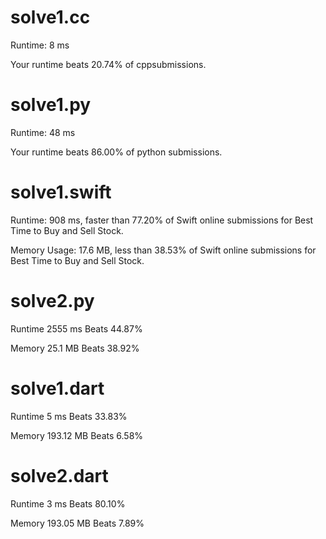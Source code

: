 # solve1.cc

Runtime: 8 ms

Your runtime beats 20.74% of cppsubmissions.

# solve1.py

Runtime: 48 ms

Your runtime beats 86.00% of python submissions.

# solve1.swift

Runtime: 908 ms, faster than 77.20% of Swift online submissions for Best Time to Buy and Sell Stock.

Memory Usage: 17.6 MB, less than 38.53% of Swift online submissions for Best Time to Buy and Sell Stock.

# solve2.py

Runtime 2555 ms Beats 44.87%

Memory 25.1 MB Beats 38.92%

# solve1.dart

Runtime 5 ms Beats 33.83%

Memory 193.12 MB Beats 6.58%

# solve2.dart

Runtime 3 ms Beats 80.10%

Memory 193.05 MB Beats 7.89%

